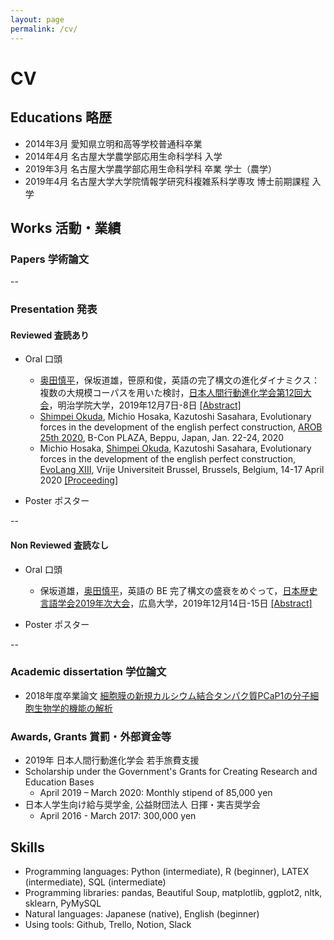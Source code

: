 ```yaml
---
layout: page
permalink: /cv/
---
```

# CV

## Educations 略歴
- 2014年3月 愛知県立明和高等学校普通科卒業
- 2014年4月 名古屋大学農学部応用生命科学科 入学
- 2019年3月 名古屋大学農学部応用生命科学科 卒業 学士（農学）
- 2019年4月 名古屋大学大学院情報学研究科複雑系科学専攻 博士前期課程 入学 

## Works 活動・業績
### Papers 学術論文
--

### Presentation 発表
#### Reviewed 査読あり
- Oral 口頭
  - <u>奥田慎平</u>，保坂道雄，笹原和俊，英語の完了構文の進化ダイナミクス：複数の大規模コーパスを用いた検討，[日本人間行動進化学会第12回大会](https://inukailab.com/hbesj/)，明治学院大学，2019年12月7日-8日 [[Abstract]](https://drive.google.com/open?id=1ONR3J5wq5nFeTAfoMSVY2fZ8rrHzPmjQ)
  - <u>Shimpei Okuda</u>, Michio Hosaka, Kazutoshi Sasahara, Evolutionary forces in the development of the english perfect construction, [AROB 25th 2020](https://isarob.org/symposium/index.php?main_page=index), B-Con PLAZA, Beppu, Japan, Jan. 22-24, 2020
  - Michio Hosaka, <u>Shimpei Okuda</u>, Kazutoshi Sasahara, Evolutionary forces in the development of the english perfect construction, [EvoLang XIII](https://brussels.evolang.org/), Vrije Universiteit Brussel, Brussels, Belgium, 14-17 April 2020 [[Proceeding]](https://brussels.evolang.org/proceedings/paper.html?nr=21)

- Poster ポスター

--

#### Non Reviewed 査読なし
- Oral 口頭
  - 保坂道雄，<u>奥田慎平</u>，英語の BE 完了構⽂の盛衰をめぐって，[日本歴史言語学会2019年次大会](http://s3-ap-northeast-1.amazonaws.com/jp-histling.com/wp-content/uploads/2019/06/26145358/2019JSHL_poster.pdf)，広島大学，2019年12月14日-15日 [[Abstract]](https://drive.google.com/open?id=1dsGrroKfmmXAFRPVell64v4x9ZUVfbXA)

- Poster ポスター

--

### Academic dissertation 学位論文
- 2018年度卒業論文  [細胞膜の新規カルシウム結合タンパク質PCaP1の分子細胞生物学的機能の解析](https://drive.google.com/open?id=1Nb_C_Q2ekrmba4geRSlXLr7jT5BWRjsB)

### Awards, Grants 賞罰・外部資金等
- 2019年 日本人間行動進化学会 若手旅費支援
- Scholarship under the Government's Grants for Creating Research and Education Bases
  - April 2019 – March 2020: Monthly stipend of 85,000 yen
- 日本人学生向け給与奨学金, 公益財団法人 日揮・実吉奨学会
  - April 2016 - March 2017: 300,000 yen

## Skills
- Programming languages: Python (intermediate), R (beginner), LATEX (intermediate), SQL (intermediate) 
- Programming libraries: pandas, Beautiful Soup, matplotlib, ggplot2, nltk, sklearn, PyMySQL
- Natural languages: Japanese (native), English (beginner)
- Using tools: Github, Trello, Notion, Slack

